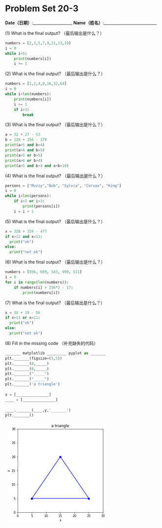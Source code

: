 # Problem Set 20-3
**Date（日期）**:____________________   **Name（姓名）**:___________________________

(1) What is the final output?  （最后输出是什么？）

```python
numbers = [2,3,5,7,9,11,13,19]
i = 0
while i<5:
    print(numbers[i])
    i += 1
```

(2) What is the final output?  （最后输出是什么？）

```python
numbers = [1,2,4,8,16,32,64]
i = 0
while i<len(numbers):
    print(numbers[i])
    i += 1
    if i>3:
        break
```

(3) What is the final output?  （最后输出是什么？）
```python
a = 32 + 27 - 53
b = 128 + 256 - 379
print(a>5 and b>4)
print(a>6 and b>5)
print(a>5 or b>5)
print(a>6 or b>4)
print(a>5 and b>4 and a+b>10)

```

(4) What is the final output?  （最后输出是什么？）
```python
persons = ["Muzzy","Bob", "Sylvia", "Corvax", "King"]
i = 0
while i<len(persons):
    if i<2 or i>3:
        print(persons[i])
    i = i + 1
```

(5) What is the final output?  （最后输出是什么？）
```python
x = 328 + 159 - 477
if x>12 and x<13:
  print("ok")
else:
  print("not ok")
```

(6) What is the final output?  （最后输出是什么？）
```python
numbers = [956, 689, 543, 999, 511]
i = 0
for i in range(len(numbers)):
    if numbers[i] > 256*2 - 17:
        print(numbers[i])
```

(7) What is the final output?  （最后输出是什么？）
```python
x = 38 + 29 - 56
if x>12 or x<11:
  print("ok")
else:
  print("not ok")
```

(8) Fill in the missing code  （补充缺失的代码）
```python
_______ matplotlib _________ pyplot as _______
plt._______(figsize=(5,5))
plt._______(0,_____)
plt._______(0,_____)
plt._______("_____")
plt._______("_____")
plt._______('a triangle')

x = [_______________]
____ = [_______________]

____._______(____,y,'_______')
plt._______()
```

![lec20-3](./images/lec20-3.png)

